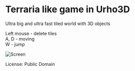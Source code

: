 # Terraria like game in Urho3D

Ultra big and ultra fast tiled world with 3D objects

Left mouse - delete tiles<br>
A, D - moving<br>
W - jump<br>

![Screen](https://raw.githubusercontent.com/1vanK/Urho3DTerraria/master/Screen.png)

License: Public Domain

